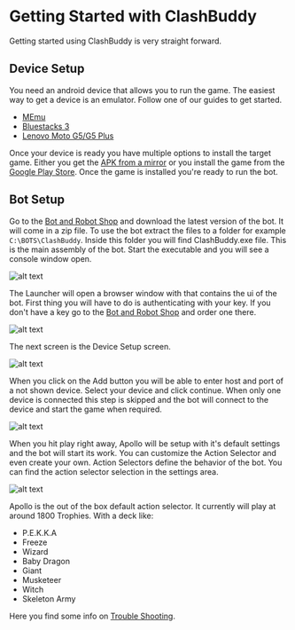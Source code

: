# Getting Started with ClashBuddy

Getting started using ClashBuddy is very straight forward.

## Device Setup

You need an android device that allows you to run the game. The easiest way to get a device is an emulator. Follow one of our guides to get started.

* [MEmu](./devices/memu.md)
* [Bluestacks 3](https://community.botandrobot.com/discussion/23/using-bluestacks-look-here)
* [Lenovo Moto G5/G5 Plus](./devices/lenovo-moto-g5-plus.md)

Once your device is ready you have multiple options to install the target game. Either you get the [APK from a mirror](http://www.apkmirror.com/apk/supercell/clash-royale-supercell/) or you install the game from the [Google Play Store](https://play.google.com/store/apps/details?id=com.supercell.clashroyale). Once the game is installed you're ready to run the bot.

## Bot Setup

Go to the [Bot and Robot Shop](https://botandrobot.shop/) and download the latest version of the bot. It will come in a zip file. To use the bot extract the files to a folder for example ```C:\BOTS\ClashBuddy```. Inside this folder you will find ClashBuddy.exe file. This is the main assembly of the bot. Start the executable and you will see a console window open.

![alt text][launcher]

The Launcher will open a browser window with that contains the ui of the bot.
First thing you will have to do is authenticating with your key. If you don't have a key go to the [Bot and Robot Shop](https://botandrobot.shop/) and order one there.

![alt text][auth]

The next screen is the Device Setup screen.

![alt text][device-selection]

When you click on the Add button you will be able to enter host and port of a not shown device. Select your device and click continue.
When only one device is connected this step is skipped and the bot will connect to the device and start the game when required.

![alt text][ready]

When you hit play right away, Apollo will be setup with it's default settings and the bot will start its work. You can customize the Action Selector and even create your own. Action Selectors define the behavior of the bot. You can find the action selector selection in the settings area.

![alt text][action-selector]

Apollo is the out of the box default action selector. It currently will play at around 1800 Trophies. With a deck like:

* P.E.K.K.A
* Freeze
* Wizard
* Baby Dragon
* Giant
* Musketeer
* Witch
* Skeleton Army

Here you find some info on [Trouble Shooting](./trouble-shooting.md).

[launcher]: ../images/getting-started/buddy-launcher.png "Image of the Buddy.Launcher Console Window on Windows 10 with Console Logging enabled."
[auth]: ../images/getting-started/auth.png "Authentication window of ClashBuddy."
[device-selection]: ../images/getting-started/device-selection.png "Device selection with a MEmu instance selected."
[ready]: ../images/getting-started/ready.png "ClashBuddy ready for interaction."
[action-selector]: ../images/getting-started/action-selector.png "Setting up an action selector in ClashBuddy."
